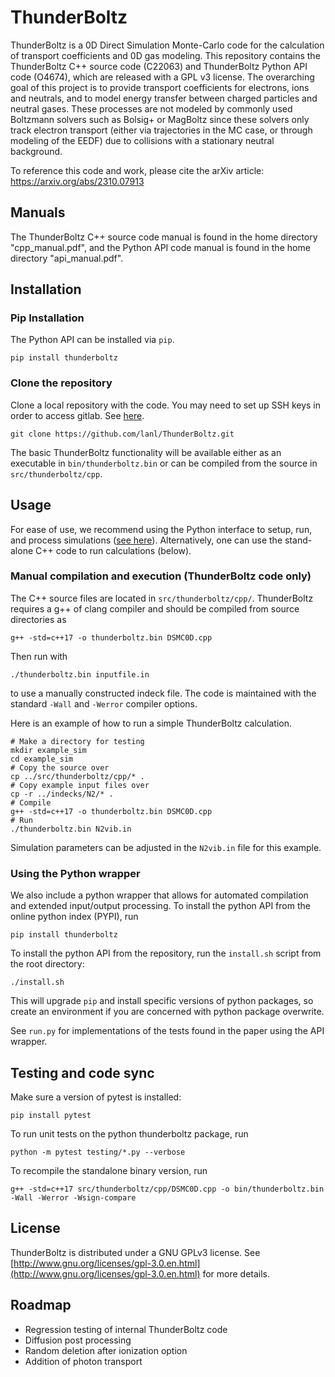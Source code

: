 # ThunderBoltz

ThunderBoltz is a 0D Direct Simulation Monte-Carlo code for the calculation of transport
coefficients and 0D gas modeling. This repository contains the ThunderBoltz C++ source code (C22063)
and ThunderBoltz Python API code (O4674), which are released with a GPL v3 license. 
The overarching goal of this project is to provide
transport coefficients for electrons, ions and neutrals, and to model energy transfer
between charged particles and neutral gases. These processes are not modeled by
commonly used Boltzmann solvers such as Bolsig+ or MagBoltz since these solvers only
track electron transport (either via trajectories in the MC case, or through modeling
of the EEDF) due to collisions with a stationary neutral background.

To reference this code and work, please cite the arXiv article:
https://arxiv.org/abs/2310.07913

## Manuals
The ThunderBoltz C++ source code manual is found in the home directory "cpp_manual.pdf",
and the Python API code manual is found in the home directory "api_manual.pdf".

## Installation

### Pip Installation
The Python API can be installed via `pip`.
```
pip install thunderboltz
```

### Clone the repository

Clone a local repository with the code. You may need to set up
SSH keys in order to access gitlab. See [here](https://docs.gitlab.com/ee/user/ssh.html).
```
git clone https://github.com/lanl/ThunderBoltz.git
```
The basic ThunderBoltz functionality will be available either
as an executable in `bin/thunderboltz.bin` or can be compiled from the
source in `src/thunderboltz/cpp`.

## Usage

For ease of use, we recommend using the Python interface to setup, run,
and process simulations ([see here](#using-the-python-wrapper)).
Alternatively, one can use the stand-alone C++
code to run calculations (below).

### Manual compilation and execution (ThunderBoltz code only)

The C++ source files are located in `src/thunderboltz/cpp/`.
ThunderBoltz requires a g++ of clang compiler and should be compiled
from source directories as
```
g++ -std=c++17 -o thunderboltz.bin DSMC0D.cpp
```
Then run with
```
./thunderboltz.bin inputfile.in
```
to use a manually constructed indeck file. The code is maintained with the
standard `-Wall` and `-Werror` compiler options.

Here is an example of how to run a simple ThunderBoltz calculation.

```
# Make a directory for testing
mkdir example_sim
cd example_sim
# Copy the source over
cp ../src/thunderboltz/cpp/* .
# Copy example input files over
cp -r ../indecks/N2/* .
# Compile
g++ -std=c++17 -o thunderboltz.bin DSMC0D.cpp
# Run
./thunderboltz.bin N2vib.in
```
Simulation parameters can be adjusted in the `N2vib.in` file for this example.

### Using the Python wrapper

We also include a python wrapper that allows for automated compilation
and extended input/output processing. To install the python API from
the online python index (PYPI), run
```
pip install thunderboltz
```
To install the python API from the
repository, run the `install.sh` script from the root directory:
```
./install.sh
```
This will upgrade `pip` and install specific versions of python packages,
so create an environment if you are concerned with python package overwrite.

See `run.py` for implementations of the tests found in the paper
using the API wrapper.

## Testing and code sync

Make sure a version of pytest is installed:
```
pip install pytest
```
To run unit tests on the python thunderboltz package, run
```
python -m pytest testing/*.py --verbose
```

To recompile the standalone binary version, run
```
g++ -std=c++17 src/thunderboltz/cpp/DSMC0D.cpp -o bin/thunderboltz.bin -Wall -Werror -Wsign-compare
```

## License

ThunderBoltz is distributed under a GNU GPLv3 license. See
[http://www.gnu.org/licenses/gpl-3.0.en.html](http://www.gnu.org/licenses/gpl-3.0.en.html)
for more details.

## Roadmap
- Regression testing of internal ThunderBoltz code
- Diffusion post processing
- Random deletion after ionization option
- Addition of photon transport
